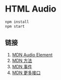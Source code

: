 # HTML Audio

```bash
npm install
npm start
```

## 链接
1. [MDN Audio Element](https://developer.mozilla.org/zh-CN/docs/Web/HTML/Element/audio)
2. [MDN 方法](https://developer.mozilla.org/zh-CN/docs/Web/API/HTMLMediaElement)
3. [MDN 事件](https://developer.mozilla.org/zh-CN/docs/Web/Guide/Events/Media_events)
4. [MDN 更多接口](https://developer.mozilla.org/zh-CN/docs/Web/API/Web_Audio_API)

